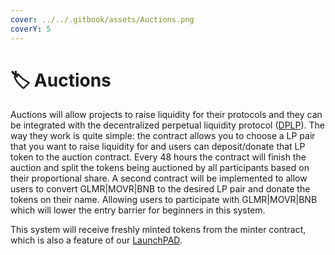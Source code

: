 ```yaml
---
cover: ../../.gitbook/assets/Auctions.png
coverY: 5
---
```


# 🏷 Auctions

Auctions will allow projects to raise liquidity for their protocols and they can be integrated with the decentralized perpetual liquidity protocol ([DPLP](../dplp.md)). The way they work is quite simple: the contract allows you to choose a LP pair that you want to raise liquidity for and users can deposit/donate that LP token to the auction contract. Every 48 hours the contract will finish the auction and split the tokens being auctioned by all participants based on their proportional share. A second contract will be implemented to allow users to convert GLMR|MOVR|BNB to the desired LP pair and donate the tokens on their name. Allowing users to participate with GLMR|MOVR|BNB which will lower the entry barrier for beginners in this system.

This system will receive freshly minted tokens from the minter contract, which is also a feature of our [LaunchPAD](../launchpad.md).

